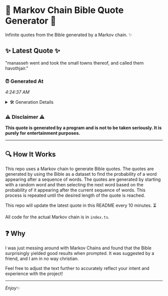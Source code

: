 # 📖 Markov Chain Bible Quote Generator 📖

Infinite quotes from the Bible generated by a Markov chain. ✨

## ✨ Latest Quote ✨
"manasseh went and took the small towns thereof, and called them havothjair."

### ⏰ Generated At
*4:24:37 AM*

<details>
    <summary>🛠️ Generation Details</summary>
    <p>
        <strong>🌱 Seed:</strong> manasseh<br>
        <strong>🔄 Iterations:</strong> 11<br>
        <strong>📜 Context History:</strong><br>[ manasseh ]: went<br>[ manasseh, went ]: and<br>[ manasseh, went, and ]: took<br>[ manasseh, went, and, took ]: the<br>[ manasseh, went, and, took, the ]: small<br>[ manasseh, went, and, took, the, small ]: towns<br>[ went, and, took, the, small, towns ]: thereof,<br>[ and, took, the, small, towns, thereof, ]: and<br>[ took, the, small, towns, thereof,, and ]: called<br>[ the, small, towns, thereof,, and, called ]: them<br>[ small, towns, thereof,, and, called, them ]: havothjair.<br>
    </p>
</details>

### ⚠️ Disclaimer ⚠️
**This quote is generated by a program and is not to be taken seriously. It is purely for entertainment purposes.**

---

## 🔍 How It Works

This repo uses a Markov chain to generate Bible quotes. The quotes are generated by using the Bible as a dataset to find the probability of a word appearing after a sequence of words. The quotes are generated by starting with a random word and then selecting the next word based on the probability of it appearing after the current sequence of words. This process is repeated until the desired length of the quote is reached.

This repo will update the latest quote in this README every 10 minutes. ⏳

All code for the actual Markov chain is in `index.ts`.

## ❓ Why

I was just messing around with Markov Chains and found that the Bible surprisingly yielded good results when prompted. 
It was suggested by a friend, and I am in no way christian.

Feel free to adjust the text further to accurately reflect your intent and experience with the project!

---

*Enjoy*✨
